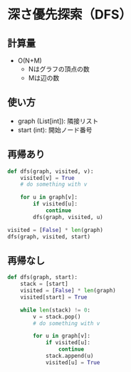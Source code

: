# 深さ優先探索（DFS）

## 計算量

- O(N+M)
    - Nはグラフの頂点の数
    - Mは辺の数

## 使い方

- graph (List[int]): 隣接リスト
- start (int): 開始ノード番号

## 再帰あり

``` py
def dfs(graph, visited, v):
    visited[v] = True
    # do something with v

    for u in graph[v]:
        if visited[u]:
            continue
        dfs(graph, visited, u)

visited = [False] * len(graph)
dfs(graph, visited, start)
```

## 再帰なし

``` py
def dfs(graph, start):
    stack = [start]
    visited = [False] * len(graph)
    visited[start] = True

    while len(stack) != 0:
        v = stack.pop()
        # do something with v

        for u in graph[v]:
            if visited[u]:
                continue
            stack.append(u)
            visited[u] = True
```
